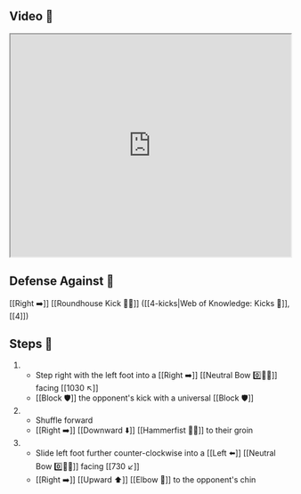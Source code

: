 ## Video 🎥

<iframe src="https://www.youtube.com/embed/BBE75J6Scx0" width="100%" height="400"></iframe>

## Defense Against 🤺

[[Right ➡️]] [[Roundhouse Kick 🔄🦵]] ([[4-kicks|Web of Knowledge: Kicks 🦶]], [[4]])

## Steps 👣

1. - Step right with the left foot into a [[Right ➡️]] [[Neutral Bow 0️⃣🧍‍♂️]] facing [[1030 ↖️]]
    - [[Block 🛡️]] the opponent's kick with a universal [[Block 🛡️]]
2. - Shuffle forward
    - [[Right ➡️]] [[Downward ⬇️]] [[Hammerfist 🔨✊]] to their groin
3. - Slide left foot further counter-clockwise into a [[Left ⬅️]] [[Neutral Bow 0️⃣🧍‍♂️]] facing [[730 ↙️]]
    - [[Right ➡️]] [[Upward ⬆️]] [[Elbow 💪]] to the opponent's chin
